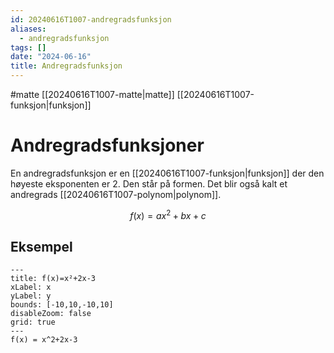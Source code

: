 ```yaml
---
id: 20240616T1007-andregradsfunksjon
aliases:
  - andregradsfunksjon
tags: []
date: "2024-06-16"
title: Andregradsfunksjon
---
```


#matte [[20240616T1007-matte|matte]] [[20240616T1007-funksjon|funksjon]]

# Andregradsfunksjoner

En andregradsfunksjon er en [[20240616T1007-funksjon|funksjon]] der den høyeste eksponenten er $2$. Den står på formen. Det blir også kalt et andregrads [[20240616T1007-polynom|polynom]].

$$
f(x)=ax^{2}+bx+c
$$

## Eksempel

```functionplot
---
title: f(x)=x²+2x-3
xLabel: x
yLabel: y
bounds: [-10,10,-10,10]
disableZoom: false
grid: true
---
f(x) = x^2+2x-3
```
